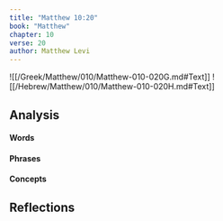 ```yaml
---
title: "Matthew 10:20"
book: "Matthew"
chapter: 10
verse: 20
author: Matthew Levi
---
```

![[/Greek/Matthew/010/Matthew-010-020G.md#Text]]
![[/Hebrew/Matthew/010/Matthew-010-020H.md#Text]]

## Analysis

#### Words

#### Phrases

#### Concepts

## Reflections
